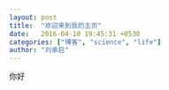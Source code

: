 ```yaml
---
layout: post
title:  "欢迎来到我的主页"
date:   2016-04-10 19:45:31 +0530
categories: ["博客", "science", "life"]
author: "刘承启"
---
```

你好